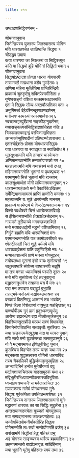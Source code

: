 ```yaml
---
title: ०१५

---
```

अष्टादशसिद्धिवर्णनम् -  
  
श्रीभगवानुवाच  
जितेन्द्रियस्य युक्तस्य जितश्वासस्य योगिनः  
मयि धारयतश्चेत उपतिष्ठन्ति सिद्धयः १  
श्रीउद्धव उवाच  
कया धारणया का स्वित्कथं वा सिद्धिरच्युत  
कति वा सिद्धयो ब्रूहि योगिनां सिद्धिदो भवान् २  
श्रीभगवानुवाच  
सिद्धयोऽष्टादश प्रोक्ता धारणा योगपारगैः  
तासामष्टौ मत्प्रधाना दशैव गुणहेतवः ३  
अणिमा महिमा मूर्तेर्लघिमा प्राप्तिरिन्द्रियैः  
प्राकाम्यं श्रुतदृष्टेषु शक्तिप्रेरणमीशिता ४  
गुणेष्वसङ्गो वशिता यत्कामस्तदवस्यति  
एता मे सिद्धयः सौम्य अष्टावौत्पत्तिका मताः ५  
अनूर्मिमत्त्वं देहेऽस्मिन्दूरश्रवणदर्शनम्  
मनोजवः कामरूपं परकायप्रवेशनम् ६  
स्वच्छन्दमृत्युर्देवानां सहक्रीडानुदर्शनम्  
यथासङ्कल्पसंसिद्धिराज्ञाप्रतिहता गतिः ७  
त्रिकालज्ञत्वमद्वन्द्वं परचित्ताद्यभिज्ञता  
अग्न्यर्काम्बुविषादीनां प्रतिष्टम्भोऽपराजयः ८  
एताश्चोद्देशतः प्रोक्ता योगधारणसिद्धयः  
यया धारणया या स्याद्यथा वा स्यान्निबोध मे ९  
भूतसूक्ष्मात्मनि मयि तन्मात्रं धारयेन्मनः  
अणिमानमवाप्नोति तन्मात्रोपासको मम १०  
महत्तत्त्वात्मनि मयि यथासंस्थं मनो दधत्  
महिमानमवाप्नोति भूतानां च पृथक्पृथक् ११  
परमाणुमये चित्तं भूतानां मयि रञ्जयन्  
कालसूक्ष्मार्थतां योगी लघिमानमवाप्नुयात् १२  
धारयन्मय्यहंतत्त्वे मनो वैकारिकेऽखिलम्  
सर्वेन्द्रियाणामात्मत्वं प्राप्तिं प्राप्नोति मन्मनाः १३  
महत्यात्मनि यः सूत्रे धारयेन्मयि मानसम्  
प्राकाम्यं पारमेष्ठ्यं मे विन्दतेऽव्यक्तजन्मनः १४  
विष्णौ त्र्यधीश्वरे चित्तं धारयेत्कालविग्रहे  
स ईशित्वमवाप्नोति क्षेत्रज्ञक्षेत्रचोदनाम् १५  
नारायणे तुरीयाख्ये भगवच्छब्दशब्दिते  
मनो मय्यादधद्योगी मद्धर्मा वशितामियात् १६  
निर्गुणे ब्रह्मणि मयि धारयन्विशदं मनः  
परमानन्दमाप्नोति यत्र कामोऽवसीयते १७  
श्वेतद्वीपपतौ चित्तं शुद्धे धर्ममये मयि  
धारयञ्छ्वेततां याति षडूर्मिरहितो नरः १८  
मय्याकाशात्मनि प्राणे मनसा घोषमुद्वहन्  
तत्रोपलब्धा भूतानां हंसो वाचः शृणोत्यसौ १९  
चक्षुस्त्वष्टरि संयोज्य त्वष्टारमपि चक्षुषि  
मां तत्र मनसा ध्यायन्विश्वं पश्यति दूरतः २०  
मनो मयि सुसंयोज्य देहं तदनुवायुना  
मद्धारणानुभावेन तत्रात्मा यत्र वै मनः २१  
यदा मन उपादाय यद्यद्रूपं बुभूषति  
तत्तद्भवेन्मनोरूपं मद्योगबलमाश्रयः २२  
परकायं विशन्सिद्ध आत्मानं तत्र भावयेत्  
पिण्डं हित्वा विशेत्प्राणो वायुभूतः षडङ्घ्रिवत् २३  
पार्ष्ण्यापीड्य गुदं प्राणं हृदुरःकण्ठमूर्धसु  
आरोप्य ब्रह्मरन्ध्रेण ब्रह्म नीत्वोत्सृजेत्तनुम् २४  
विहरिष्यन्सुराक्रीडे मत्स्थं सत्त्वं विभावयेत्  
विमानेनोपतिष्ठन्ति सत्त्ववृत्तीः सुरस्त्रियः २५  
यथा सङ्कल्पयेद्बुद्ध्या यदा वा मत्परः पुमान्  
मयि सत्ये मनो युञ्जंस्तथा तत्समुपाश्नुते २६  
यो वै मद्भावमापन्न ईशितुर्वशितुः पुमान्  
कुतश्चिन्न विहन्येत तस्य चाज्ञा यथा मम २७  
मद्भक्त्या शुद्धसत्त्वस्य योगिनो धारणाविदः  
तस्य त्रैकालिकी बुद्धिर्जन्ममृत्यूपबृंहिता २८  
अग्न्यादिभिर्न हन्येत मुनेर्योगमयं वपुः  
मद्योगशान्तचित्तस्य यादसामुदकं यथा २९  
मद्विभूतीरभिध्यायन्श्रीवत्सास्त्रविभूषिताः  
ध्वजातपत्रव्यजनैः स भवेदपराजितः ३०  
उपासकस्य मामेवं योगधारणया मुनेः  
सिद्धयः पूर्वकथिता उपतिष्ठन्त्यशेषतः ३१  
जितेन्द्रियस्य दान्तस्य जितश्वासात्मनो मुनेः  
मद्धारणां धारयतः का सा सिद्धिः सुदुर्लभा ३२  
अन्तरायान्वदन्त्येता युञ्जतो योगमुत्तमम्  
मया सम्पद्यमानस्य कालक्षपणहेतवः ३३  
जन्मौषधितपोमन्त्रैर्यावतीरिह सिद्धयः  
योगेनाप्नोति ताः सर्वा नान्यैर्योगगतिं व्रजेत् ३४  
सर्वासामपि सिद्धीनां हेतुः पतिरहं प्रभुः  
अहं योगस्य साङ्ख्यस्य धर्मस्य ब्रह्मवादिनाम् ३५  
अहमात्मान्तरो बाह्योऽनावृतः सर्वदेहिनाम्  
यथा भूतानि भूतेषु बहिरन्तः स्वयं तथा ३६